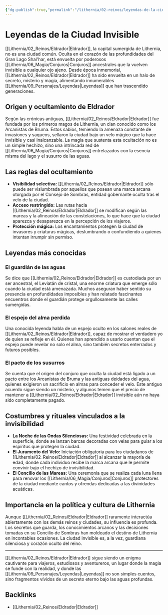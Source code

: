 ```yaml
---
{"dg-publish":true,"permalink":"/lithernia/02-reinos/leyendas-de-la-ciudad-invisible/","title":"Leyendas de la Ciudad Invisible","tags":["lithernia","ciudad","Eldrador","leyenda"]}
---
```


# Leyendas de la Ciudad Invisible

[[Lithernia/02_Reinos/Eldrador\|Eldrador]], la capital sumergida de Lithernia, no es una ciudad común. Oculta en el corazón de las profundidades del Gran Lago Shal'har, está envuelta por poderosos [[Lithernia/06_Magia/Conjuros\|Conjuros]] ancestrales que la vuelven invisible a cualquier ojo ajeno. Desde época inmemorial, [[Lithernia/02_Reinos/Eldrador\|Eldrador]] ha sido envuelta en un halo de secreto, misterio y magia, alimentando innumerables [[Lithernia/09_Personajes/Leyendas\|Leyendas]] que han trascendido generaciones.

## Origen y ocultamiento de Eldrador

Según las crónicas antiguas, [[Lithernia/02_Reinos/Eldrador\|Eldrador]] fue fundada por los primeros magos de Lithernia, un clan conocido como los Arcanistas de Bruma. Estos sabios, temiendo la amenaza constante de invasiones y saqueos, sellaron la ciudad bajo un velo mágico que la hace invisible y casi inalcanzable. La magia que sustenta esta ocultación no es un simple hechizo, sino una intrincada red de [[Lithernia/06_Magia/Conjuros\|Conjuros]] entrelazados con la esencia misma del lago y el susurro de las aguas.

## Las reglas del ocultamiento

- **Visibilidad selectiva:** [[Lithernia/02_Reinos/Eldrador\|Eldrador]] sólo puede ser vislumbrada por aquellos que posean una marca arcana otorgada por el Consejo de Sombras, entidad gobernante oculta tras el velo de la ciudad.
- **Acceso restringido:** Las rutas hacia [[Lithernia/02_Reinos/Eldrador\|Eldrador]] se modifican según las mareas y la alineación de las constelaciones, lo que hace que la ciudad aparezca y desaparezca en la percepción de los viajeros.
- **Protección mágica:** Los encantamientos protegen la ciudad de invasores y criaturas mágicas, deslumbrando o confundiendo a quienes intentan irrumpir sin permiso.

## Leyendas más conocidas

### El guardián de las aguas

Se dice que [[Lithernia/02_Reinos/Eldrador\|Eldrador]] es custodiada por un ser ancestral, el Leviatán de cristal, una enorme criatura que emerge sólo cuando la ciudad está amenazada. Muchos aseguran haber sentido su presencia en profundidades imposibles y han relatado fascinantes encuentros donde el guardián protege orgullosamente las calles sumergidas.

### El espejo del alma perdida

Una conocida leyenda habla de un espejo oculto en los salones reales de [[Lithernia/02_Reinos/Eldrador\|Eldrador]], capaz de mostrar el verdadero yo de quien se refleje en él. Quienes han aprendido a usarlo cuentan que el espejo puede revelar no solo el alma, sino también secretos enterrados y futuros posibles.

### El pacto de los susurros

Se cuenta que el origen del conjuro que oculta la ciudad está ligado a un pacto entre los Arcanistas de Bruma y las antiguas deidades del agua, quienes exigieron un sacrificio en almas para conceder el velo. Este antiguo acuerdo sigue siendo un misterio, y algunos temen que el precio de mantener a [[Lithernia/02_Reinos/Eldrador\|Eldrador]] invisible aún no haya sido completamente pagado.

## Costumbres y rituales vinculados a la invisibilidad

- **La Noche de las Ondas Silenciosas:** Una festividad celebrada en la superficie, donde se lanzan barcas decoradas con velas para guiar a los espíritus que protegen la ciudad.
- **El Juramento del Velo:** Iniciación obligatoria para los ciudadanos de [[Lithernia/02_Reinos/Eldrador\|Eldrador]] al alcanzar la mayoría de edad, donde cada individuo recibe la marca arcana que le permite convivir bajo el hechizo de invisibilidad.
- **El Concilio de las Mareas:** Una ceremonia que se realiza cada luna llena para renovar los [[Lithernia/06_Magia/Conjuros\|Conjuros]] protectores de la ciudad mediante cantos y ofrendas dedicadas a las divinidades acuáticas.

## Importancia en la política y cultura de Lithernia

Aunque [[Lithernia/02_Reinos/Eldrador\|Eldrador]] raramente interactúa abiertamente con los demás reinos y ciudades, su influencia es profunda. Los secretos que guarda, los conocimientos arcanos y las decisiones tomadas en su Concilio de Sombras han moldeado el destino de Lithernia en incontables ocasiones. La ciudad invisible es, a la vez, guardiana silenciosa y corazón oculto del reino.

---

[[Lithernia/02_Reinos/Eldrador\|Eldrador]] sigue siendo un enigma cautivante para viajeros, estudiosos y aventureros, un lugar donde la magia se funde con la realidad, y donde las [[Lithernia/09_Personajes/Leyendas\|Leyendas]] no son simples cuentos, sino fragmentos vívidos de un secreto eterno bajo las aguas profundas.

## Backlinks
- [[Lithernia/02_Reinos/Eldrador\|Eldrador]]
